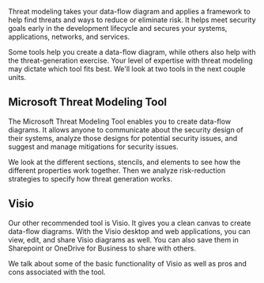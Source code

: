 Threat modeling takes your data-flow diagram and applies a framework to help find threats and ways to reduce or eliminate risk. It helps meet security goals early in the development lifecycle and secures your systems, applications, networks, and services.

Some tools help you create a data-flow diagram, while others also help with the threat-generation exercise. Your level of expertise with threat modeling may dictate which tool fits best. We'll look at two tools in the next couple units.

## Microsoft Threat Modeling Tool

The Microsoft Threat Modeling Tool enables you to create data-flow diagrams. It allows anyone to communicate about the security design of their systems, analyze those designs for potential security issues, and suggest and manage mitigations for security issues.

We look at the different sections, stencils, and elements to see how the different properties work together. Then we analyze risk-reduction strategies to specify how threat generation works.

## Visio

Our other recommended tool is Visio. It gives you a clean canvas to create data-flow diagrams. With the Visio desktop and web applications, you can view, edit, and share Visio diagrams as well. You can also save them in Sharepoint or OneDrive for Business to share with others.

We talk about some of the basic functionality of Visio as well as pros and cons associated with the tool.
